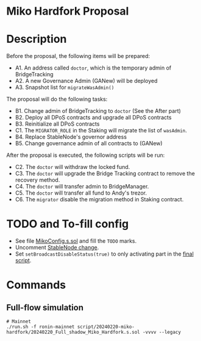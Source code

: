 Miko Hardfork Proposal
==================

# Description

Before the proposal, the following items will be prepared:
- A1. An address called `doctor`, which is the temporary admin of BridgeTracking
- A2. A new Governance Admin (GANew) will be deployed
- A3. Snapshot list for `migrateWasAdmin()`

The proposal will do the following tasks:
- B1. Change admin of BridgeTracking to `doctor` (See the After part)
- B2. Deploy all DPoS contracts and upgrade all DPoS contracts
- B3. Reinitialize all DPoS contracts
- C1. The `MIGRATOR_ROLE` in the Staking will migrate the list of `wasAdmin`.
- B4. Replace StableNode's governor address
- B5. Change governance admin of all contracts to (GANew)

After the proposal is executed, the following scripts will be run:
- C2. The `doctor` will withdraw the locked fund.
- C3. The `doctor` will upgrade the Bridge Tracking contract to remove the recovery method.
- C4. The `doctor` will transfer admin to BridgeManager.
- C5. The `doctor` will transfer all fund to Andy's trezor.
- C6. The `migrator` disable the migration method in Staking contract.

# TODO and To-fill config

- See file [MikoConfig.s.sol](./MikoConfig.s.sol) and fill the `TODO` marks.
- Uncomment [StableNode change](./20240220-miko-hardfork/20240220_p2_Miko_build_proposal.s.sol).
- Set `setBroadcastDisableStatus(true)` to only activating part in the [final script](./20240220_Full_mainnet_Miko_Hardfork.s.sol).

# Commands

## Full-flow simulation
```
# Mainnet
./run.sh -f ronin-mainnet script/20240220-miko-hardfork/20240220_Full_shadow_Miko_Hardfork.s.sol -vvvv --legacy
```